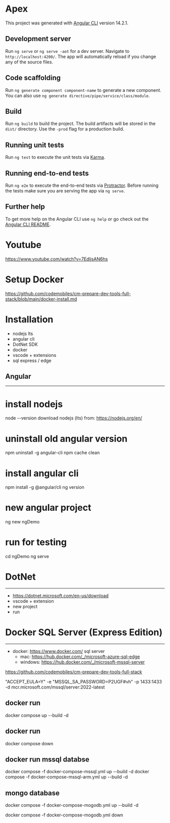 # Apex

This project was generated with [Angular CLI](https://github.com/angular/angular-cli) version 14.2.1.

## Development server

Run `ng serve` or `ng serve -aot` for a dev server. Navigate to `http://localhost:4200/`. The app will automatically reload if you change any of the source files.

## Code scaffolding

Run `ng generate component component-name` to generate a new component. You can also use `ng generate directive/pipe/service/class/module`.

## Build

Run `ng build` to build the project. The build artifacts will be stored in the `dist/` directory. Use the `-prod` flag for a production build.

## Running unit tests

Run `ng test` to execute the unit tests via [Karma](https://karma-runner.github.io).

## Running end-to-end tests

Run `ng e2e` to execute the end-to-end tests via [Protractor](http://www.protractortest.org/).
Before running the tests make sure you are serving the app via `ng serve`.

## Further help

To get more help on the Angular CLI use `ng help` or go check out the [Angular CLI README](https://github.com/angular/angular-cli/blob/master/README.md).


# Youtube
https://www.youtube.com/watch?v=7EdljsAN6hs

# Setup Docker
https://github.com/codemobiles/cm-prepare-dev-tools-full-stack/blob/main/docker-install.md


# Installation
- nodejs lts
- angular cli
- DotNet SDK
- docker
- vscode + extensions
- sql express / edge

## Angular
-------------
# install nodejs
node --version
download nodejs  (lts) from: https://nodejs.org/en/

# uninstall old angular version
npm uninstall -g angular-cli
npm cache clean

# install angular cli
npm install -g @angular/cli
ng version

# new angular project
ng new ngDemo

# run for testing
cd ngDemo
ng serve

# DotNet
--------------
- https://dotnet.microsoft.com/en-us/download
- vscode + extension
- new project 
- run

# Docker SQL Server (Express Edition)
--------------
- docker: https://www.docker.com/
  sql server 
   + mac: https://hub.docker.com/_/microsoft-azure-sql-edge
   + windows: https://hub.docker.com/_/microsoft-mssql-server


https://github.com/codemobiles/cm-prepare-dev-tools-full-stack

"ACCEPT_EULA=Y" -e "MSSQL_SA_PASSWORD=P2UGF#vh" -p 1433:1433 -d mcr.microsoft.com/mssql/server:2022-latest


## docker run
docker compose  up --build  -d

## docker run
docker compose  down

## docker run mssql databse
docker compose -f docker-compose-mssql.yml up --build  -d
docker compose -f docker-compose-mssql-arm.yml up --build  -d

## mongo database
docker compose -f docker-compose-mogodb.yml up --build  -d

docker compose -f docker-compose-mogodb.yml down 